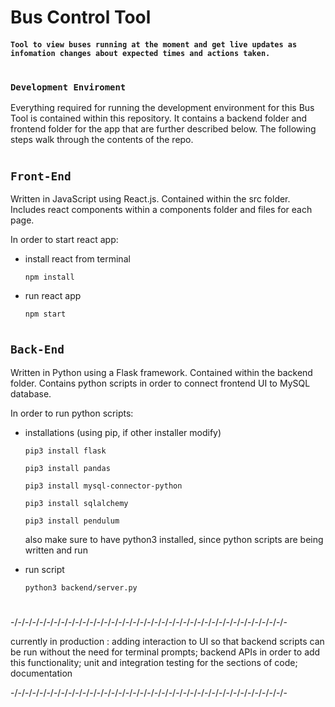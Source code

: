 # Bus Control Tool

#### `Tool to view buses running at the moment and get live updates as infomation changes about expected times and actions taken.` 

#

### ``Development Enviroment``

Everything required for running the development environment for this Bus Tool is contained within this repository. It contains a backend folder and frontend folder for the app that are further described below. The following steps walk through the contents of the repo.

#

## ``Front-End``

Written in JavaScript using React.js. Contained within the src folder. Includes react components within a components folder and files for each page.

In order to start react app:

- install react from terminal

    ```npm install```

- run react app

    ```npm start```

#

## ``Back-End``

Written in Python using a Flask framework. Contained within the backend folder. Contains python scripts in order to connect frontend UI to MySQL database.

In order to run python scripts:

- installations (using pip, if other installer modify)

    ```pip3 install flask```

    ```pip3 install pandas```

    ```pip3 install mysql-connector-python```

    ```pip3 install sqlalchemy```
    
    ```pip3 install pendulum```
    
    also make sure to have python3 installed, since python scripts are being written and run

- run script

    ```python3 backend/server.py```

#

-/-/-/-/-/-/-/-/-/-/-/-/-/-/-/-/-/-/-/-/-/-/-/-/-/-/-/-/-/-/-/-/-/-/-/-/-/-/-

currently in production : adding interaction to UI so that backend scripts can be run without the need for terminal prompts; backend APIs in order to add this functionality; unit and integration testing for the sections of code; documentation

-/-/-/-/-/-/-/-/-/-/-/-/-/-/-/-/-/-/-/-/-/-/-/-/-/-/-/-/-/-/-/-/-/-/-/-/-/-/-